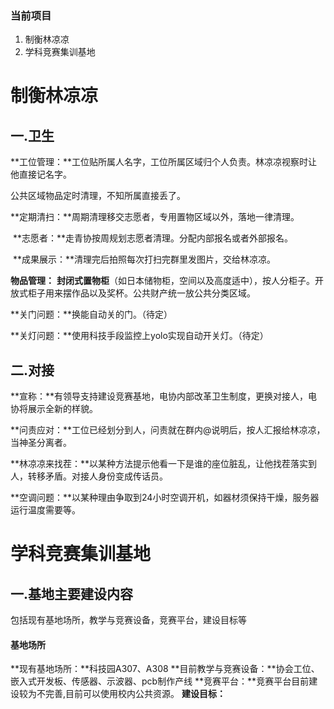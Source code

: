 ### 当前项目

1. 制衡林凉凉
2. 学科竞赛集训基地

# 制衡林凉凉

## 一.卫生

**工位管理：**工位贴所属人名字，工位所属区域归个人负责。林凉凉视察时让他直接记名字。

公共区域物品定时清理，不知所属直接丢了。

**定期清扫：**周期清理移交志愿者，专用置物区域以外，落地一律清理。

​	**志愿者：**走青协按周规划志愿者清理。分配内部报名或者外部报名。

​	**成果展示：**清理完后拍照每次打扫完群里发图片，交给林凉凉。

**物品管理：** **封闭式置物柜**（如日本储物柜，空间以及高度适中），按人分柜子。开放式柜子用来摆作品以及奖杯。公共财产统一放公共分类区域。

**关门问题：**换能自动关的门。（待定）

**关灯问题：**使用科技手段监控上yolo实现自动开关灯。（待定）

## 二.对接

**宣称：**有领导支持建设竞赛基地，电协内部改革卫生制度，更换对接人，电协将展示全新的样貌。

**问责应对：**工位已经划分到人，问责就在群内@说明后，按人汇报给林凉凉，当神圣分离者。

**林凉凉来找茬：**以某种方法提示他看一下是谁的座位脏乱，让他找茬落实到人，转移矛盾。对接人身份变成传话员。

**空调问题：**以某种理由争取到24小时空调开机，如器材须保持干燥，服务器运行温度需要等。

# 学科竞赛集训基地

## 一.**基地主要建设内容**

包括现有基地场所，教学与竞赛设备，竞赛平台，建设目标等

#### 基地场所

**现有基地场所：**科技园A307、A308
**目前教学与竞赛设备：**协会工位、嵌入式开发板、传感器、示波器、pcb制作产线
**竞赛平台：**竞赛平台目前建设较为不完善,目前可以使用校内公共资源。
**建设目标：**